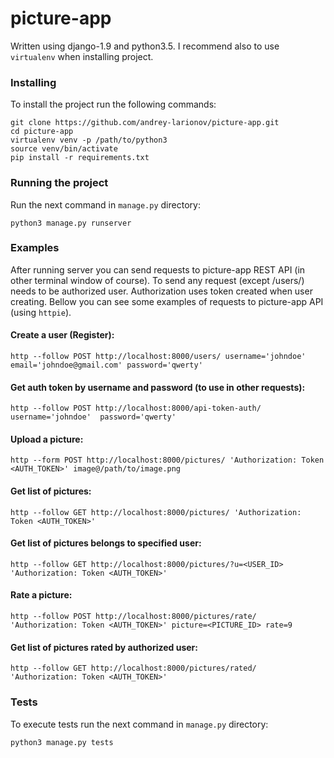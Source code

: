 # picture-app
Written using django-1.9 and python3.5. I recommend also to use <code>virtualenv</code> when installing project.
### Installing
To install the project run the following commands:

    git clone https://github.com/andrey-larionov/picture-app.git
    cd picture-app
    virtualenv venv -p /path/to/python3
    source venv/bin/activate
    pip install -r requirements.txt
### Running the project
Run the next command in <code>manage.py</code> directory:

    python3 manage.py runserver
### Examples
After running server you can send requests to picture-app REST API (in other terminal window of course). To send any request (except </code>/users/</code>) needs to be authorized user. Authorization uses token created when user creating. Bellow you can see some examples of requests to picture-app API (using <code>httpie</code>).
#### Create a user (Register):

    http --follow POST http://localhost:8000/users/ username='johndoe' email='johndoe@gmail.com' password='qwerty'
#### Get auth token by username and password (to use in other requests):

    http --follow POST http://localhost:8000/api-token-auth/ username='johndoe'  password='qwerty'
#### Upload a picture:

    http --form POST http://localhost:8000/pictures/ 'Authorization: Token <AUTH_TOKEN>' image@/path/to/image.png
#### Get list of pictures:
    
    http --follow GET http://localhost:8000/pictures/ 'Authorization: Token <AUTH_TOKEN>'
#### Get list of pictures belongs to specified user:

    http --follow GET http://localhost:8000/pictures/?u=<USER_ID> 'Authorization: Token <AUTH_TOKEN>'
#### Rate a picture:

    http --follow POST http://localhost:8000/pictures/rate/ 'Authorization: Token <AUTH_TOKEN>' picture=<PICTURE_ID> rate=9
#### Get list of pictures rated by authorized user:

    http --follow GET http://localhost:8000/pictures/rated/ 'Authorization: Token <AUTH_TOKEN>'
### Tests
To execute tests run the next command in <code>manage.py</code> directory:

    python3 manage.py tests
